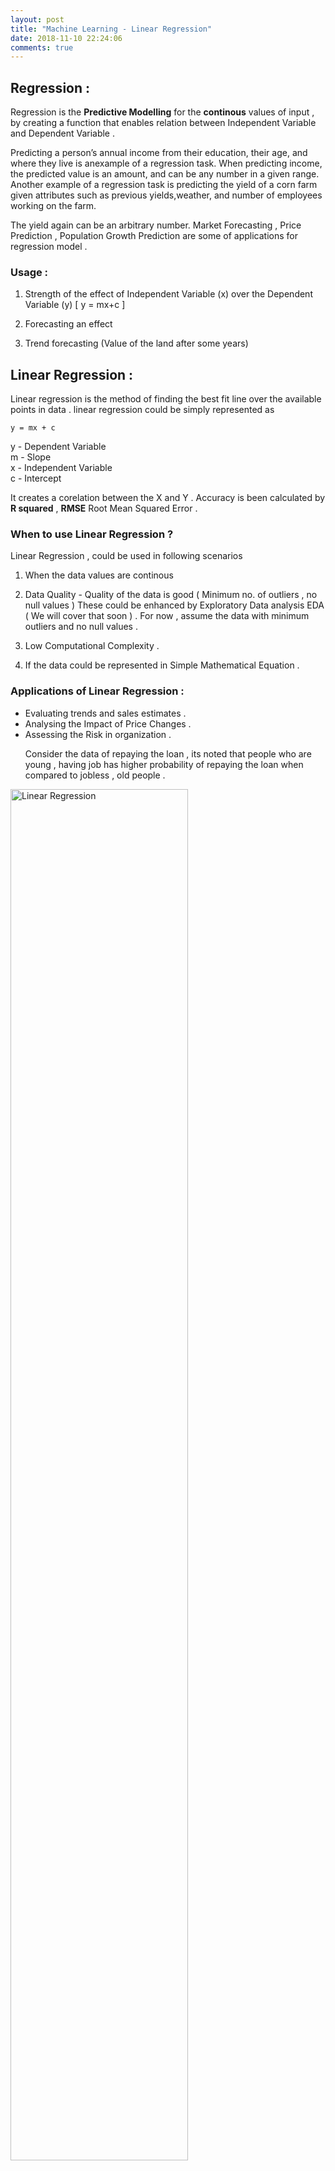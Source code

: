 ```yaml
---
layout: post
title: "Machine Learning - Linear Regression"
date: 2018-11-10 22:24:06 
comments: true
---
```


## Regression :

Regression is the **Predictive Modelling** for the **continous** values of input , by creating a function that enables relation between Independent Variable and Dependent Variable . 

Predicting a person’s annual income from their education, their age, and where they live is anexample of a regression task. When predicting income, the predicted value is an amount, and can be any number in a given range. Another example of a regression task is predicting the yield of a corn farm given attributes such as previous yields,weather, and number of employees working on the farm. 

The yield again can be an arbitrary number.
Market Forecasting , Price Prediction , Population Growth Prediction are some of applications for regression model .

### Usage :

1. Strength of the effect of Independent Variable (x) over the Dependent Variable (y) [ y = mx+c ]

2. Forecasting an effect 

3. Trend forecasting (Value of the land after some years)

## Linear Regression :

   Linear regression is the method of finding the best fit line over the available points in data . linear regression could be simply represented as 
    
    y = mx + c 
    
   y - Dependent Variable <br>
   m - Slope <br>
   x - Independent Variable <br> 
   c - Intercept <br>
   
   It creates a corelation between the X and Y . 
   Accuracy is been calculated by **R squared** , **RMSE** Root Mean Squared Error . 
   
   ### When to use Linear Regression ?
   
   Linear Regression , could be used in following scenarios 
   1. When the data values are continous 
   2. Data Quality - Quality of the data is good ( Minimum no. of outliers , no null values ) These could be enhanced by Exploratory Data analysis EDA ( We will cover that soon ) .
   For now , assume the data with minimum outliers and no null values . 
   
   3. Low Computational Complexity .
   4. If the data could be represented in Simple Mathematical Equation .

### Applications of Linear Regression :
<ul>
<li> Evaluating trends and sales estimates .</li>
<li> Analysing the Impact of Price Changes .</li>
<li> Assessing the Risk in organization .</li>
<p> Consider the data of repaying the loan , its noted that people who are young , having job has higher probability of repaying the loan when compared to jobless , old people .</p>
 </ul>
 

<img src="images/ml/linear_regression_sample.png?raw=true" alt="Linear Regression" width=75% height=75%>
     
     

In the above image , blue dots are the data and the red line is the **best fit line** .
Also the good algorithm has lower error , so now we have to calculate the error . 

**Error is the difference between the predicted value and the actual value ** 

<img src="images/ml/linear_regression_error.png?raw=true" alt="Linear Regression" width=75% height=75%>

Here the **orange colored dots are the difference between the actual point and the original point  .** 

For better understanding lets have some small data and play with it . 

<table>
<tr> <th>X</th><td>0</td>  
<td>1</td> 
<td>2</td>  
<td>3</td> 
<td>4</td>  
<td>5</td> 
<td>6</td>  
<td>7</td> 

<td>8</td>  
<td>9</td></tr>
<tr>
<th>Y</th> 
<td>1</td>
<td>3</td>
<td>2</td>
<td>5</td>
<td>7</td>
<td>8</td>
<td>8</td>
<td>9</td>
<td>10</td>
<td>12</td></tr>
</table>








```python
# Lets Plot the Values
x = [0,1,2,3,4,5,6,7,8,9]
y = [1,3,2,5,7,8,8,9,10,12]
import matplotlib.pyplot as plt
plt.plot(x, y, 'ro')
plt.axis([0, 10, 0, 15])
plt.xlabel('X')
plt.ylabel('Y')
plt.show()
```


![png](output_1_0.png)


Now we have to calculate the mean values of x and y 

**mean of x** = ( 0+1+2+3+4+5+6+7+8+9 )/10


**mean of y** = (1+3+2+5+7+8+8+9+10+12) /10



```python
mean_of_x = sum(x)/len(x)
mean_of_y = sum(y)/len(y)
print ("Mean X = ",mean_of_x ,"Mean Y = ", mean_of_y)
```

    Mean X =  4.5 Mean Y =  6.5


Now we had calculated the mean values of x and y .

    y = mx + c 

<a href="https://www.codecogs.com/eqnedit.php?latex=\begin{align}&space;m&space;=&space;\sum&space;(x-\overline{x})&space;(y&space;-\overline{y})&space;/\sum&space;(x-\overline{x})^{2}&space;\end{align}" target="_blank"><img src="https://latex.codecogs.com/gif.latex?\begin{align}&space;m&space;=&space;\sum&space;(x-\overline{x})&space;(y&space;-\overline{y})&space;/\sum&space;(x-\overline{x})^{2}&space;\end{align}" title="\begin{align} m = \sum (x-\overline{x}) (y -\overline{y}) /\sum (x-\overline{x})^{2} \end{align}" /></a>


So far we have calculated 
<a href="https://www.codecogs.com/eqnedit.php?latex=\begin{align}&space;\overline{x}&space;=&space;4.5&space;\overline{y}&space;=&space;6.5&space;\end{align}" target="_blank"><img src="https://latex.codecogs.com/gif.latex?\begin{align}&space;\overline{x}&space;=&space;4.5&space;\overline{y}&space;=&space;6.5&space;\end{align}" title="\begin{align} \overline{x} = 4.5 \overline{y} = 6.5 \end{align}" /></a>
Inorder to calculate value of m 


| x | y  | x- mean_x | y- mean_y  |  (x-mean_x)*(x-mean_x) | (x-mean_x)*(y-mean_y) |
|---|----|-------|------|------------|------------|
| 0 | 1  | -4.5  | -5.5 | 20.25      | 24.75      |
| 1 | 3  | -3.5  | -3.5 | 12.25      | 12.25      |
| 2 | 2  | -2.5  | -4.5 | 6.25       | 11.25      |
| 3 | 5  | -1.5  | -1.5 | 2.25       | 2.25       |
| 4 | 7  | -0.5  | 0.5  | 0.25       | -0.25      |
| 5 | 8  | 1.5   | 1.5  | 0.25       | 0.75       |
| 6 | 8  | 1.5   | 1.5  | 2.25       | 2.25       |
| 7 | 9  | 2.5   | 2.5  | 6.25       | 6.25       |
| 8 | 10 | 3.5   | 3.5  | 12.25      | 12.25      |
| 9 | 12 | 4.5   | 5.5  | 20.25      | 24.75      |



m = (96.5)/(82.5)
m  = 1.1696 

To calculate value of c , 

y = mx + c 

c = y - mx 

c = (6.5) - (1.1696)(4.5)

c = 1.2368 





```python
x = [0,1,2,3,4,5,6,7,8,9]
y_pred = []
m = 1.1696 # slope 
c = 1.2368 # intercept
for val in x:
    y_pred.append((m*val) + c )

print ("X ", x)
print ("Y Pred ", y_pred)


```

    X  [0, 1, 2, 3, 4, 5, 6, 7, 8, 9]
    Y Pred  [1.2368, 2.4063999999999997, 3.5759999999999996, 4.7456, 5.9152, 7.0847999999999995, 8.2544, 9.424000000000001, 10.5936, 11.7632]



```python
# Now we can plot the new graph with predicted value
plt.plot(x, y_pred , color="b")
plt.plot(x, y, 'ro')

plt.axis([0, 10, 0, 15])
plt.xlabel('X')
plt.ylabel('Y Pred')
plt.show()

```


![png](output_6_0.png)


In the above graph blue line is the newly predicted value of y and the red dots are the actual value .  From this graph we are about to know that there are minimum outliers .

Linear regression calculates an equation that minimizes the distance between the fitted line and all of the data points. Technically, ordinary least squares (OLS) regression minimizes the sum of the squared residuals.

In general, a model fits the data well if the differences between the observed values and the model's predicted values are small and unbiased.

To find the goodness fit of the line We can use some of the accuracy methods . 
1. R squared 
2. RMSE (Mean Square Error)

1. R squared :

R-squared is a statistical measure of how close the data are to the fitted regression line. It is also known as the coefficient of determination, or the coefficient of multiple determination for multiple regression.

The definition of R-squared is fairly straight-forward; it is the percentage of the response variable variation that is explained by a linear model. Or:

R-squared = Explained variation / Total variation 

R-squared is always between 0 and 100%:

    0% indicates that the model explains none of the variability of the response data around its mean.
    100% indicates that the model explains all the variability of the response data around its mean.

<a href="https://www.codecogs.com/eqnedit.php?latex=\begin{align}&space;R^{2}&space;=&space;\sum&space;(y_{p}&space;-&space;\overline{y})^{2}&space;/&space;\sum&space;(y&space;-&space;\overline{y})^{2}&space;\end{align}" target="_blank"><img src="https://latex.codecogs.com/gif.latex?\begin{align}&space;R^{2}&space;=&space;\sum&space;(y_{p}&space;-&space;\overline{y})^{2}&space;/&space;\sum&space;(y&space;-&space;\overline{y})^{2}&space;\end{align}" title="\begin{align} R^{2} = \sum (y_{p} - \overline{y})^{2} / \sum (y - \overline{y})^{2} \end{align}" /></a>

| x |y_pred |
|---|---------------------------------|
| 0 | 1.2368 |
| 0 | 2.4063 |
| 0 | 3.5759 |
| 0 | 4.7456 |
| 0 | 5.9152 |
| 0 | 7.0847 |
| 0 | 8.2544 |
| 0 | 9.4240 |
| 0 | 10.5936 |
| 0 | 11.7632 |

(i.e) Distance of actual mean vs Distance of Predicted mean 






```python
numerator = 0
denominator = 0

for i in range(len(x)):
    numerator += ((y_pred[i] - mean_of_y)**2)
    denominator += ((y[i] - mean_of_y)**2 )
print ("Numerator : ", numerator)
print ("Denominator : ", denominator )

r_squared =  (numerator/denominator)
print (r_squared)
```

    Numerator :  112.8757575757576
    Denominator :  118.5
    0.9525380386139882



```python
%matplotlib inline 
import numpy as np 
import pandas as pd
import matplotlib.pyplot as plt

#loading data 
data = pd.read_csv("headbrain.csv")
print(data.shape)
print (data.head())
```

    (237, 4)
       Gender  Age Range  Head Size(cm^3)  Brain Weight(grams)
    0       1          1             4512                 1530
    1       1          1             3738                 1297
    2       1          1             4261                 1335
    3       1          1             3777                 1282
    4       1          1             4177                 1590



```python
x = data["Head Size(cm^3)"].values
y = data["Brain Weight(grams)"].values

#mean of x and y 

mean_x = np.mean(x)
mean_y = np.mean(y)

n = len(x) # Total Values 

#𝑚=∑(𝑥−𝑥⎯⎯⎯)(𝑦−𝑦⎯⎯⎯)/∑(𝑥−𝑥⎯⎯⎯)2

numerator = 0 
denominator = 0 

for i in range(n):
    numerator += (x[i] - mean_x) * (y[i] - mean_y)
    denominator += (x[i] - mean_x) ** 2

m = numerator / denominator

c = mean_y - (m * mean_x)

print ("Slope : ", m ,"Intercept : ", c )



```

    Slope :  0.26342933948939945 Intercept :  325.57342104944223



```python
# Plotting the graph 
plt.plot(x, y, 'ro')
plt.axis([2500, 5000, 900, 1700])

line_x = x.copy()
line_y = c + m * line_x

plt.plot(line_x , line_y , color="b")
plt.xlabel('X')
plt.ylabel('Y')
plt.show()
```


![png](output_11_0.png)



```python
ss_t = 0 
ss_r = 0 
for i in range(n):
    y_pred = c + (m * x[i])
    ss_t += (y[i] - mean_y) ** 2
    ss_r += (y[i] - y_pred) ** 2
r2 = 1 - (ss_r / ss_t)
print (r2)
```

    0.6393117199570003



```python
from sklearn.linear_model import LinearRegression
from sklearn.metrics import mean_squared_error

X = x.reshape((n , 1))
reg = LinearRegression()
reg = reg.fit(X , y)
y_pred = reg.predict(X)
r2_score = reg.score(X , y)
print (r2_score)
```

    0.639311719957



```python

```